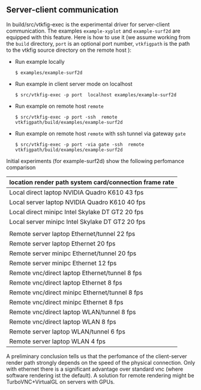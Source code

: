 
## Server-client  communication

In build/src/vtkfig-exec is the  experimental driver for server-client
communication.  The examples ``example-xyplot`` and ``example-surf2d``
are equipped  with this  feature.  Here  is how to  use it  (we assume
working from  the ``build``  directory, ``port``  is an  optional port
number, ``vtkfigpath`` is  the path to the vtkfig  source directory on
the remote host ):

   - Run example locally

     ````
     $ examples/example-surf2d
     ````

   - Run example in client server mode on localhost

     ````
     $ src/vtkfig-exec -p port  localhost examples/example-surf2d
     ````


   - Run example on remote host ``remote``

     ````
     $ src/vtkfig-exec -p port -ssh  remote vtkfigpath/build/examples/example-surf2d
     ````

   - Run example on remote host ``remote`` with ssh tunnel via gateway  ``gate``

     ````
     $ src/vtkfig-exec -p port -via gate -ssh  remote vtkfigpath/build/examples/example-surf2d
     ````

Initial experiments (for example-surf2d) show the following perfomance comparison

| location  render path  system  card/connection       frame rate |
|-----------------------------------------------------------------|
| Local     direct       laptop  NVIDIA Quadro K610    43 fps     |
| Local     server       laptop  NVIDIA Quadro K610    40 fps     |
| Local     direct       minipc  Intel Skylake DT GT2  20 fps     |
| Local     server       minipc  Intel Skylake DT GT2  20 fps     |
|                                                                 |
| Remote    server       laptop  Ethernet/tunnel       22 fps     |
| Remote    server       laptop  Ethernet              20 fps     |
| Remote    server       minipc  Ethernet/tunnel       20 fps     |
| Remote    server       minipc  Ethernet              12 fps     |
| Remote    vnc/direct   laptop  Ethernet/tunnel       8 fps      |
| Remote    vnc/direct   laptop  Ethernet              8 fps      |
| Remote    vnc/direct   minipc  Ethernet/tunnel       8 fps      |
| Remote    vnc/direct   minipc  Ethernet              8 fps      |
| Remote    vnc/direct   laptop  WLAN/tunnel           8 fps      |
| Remote    vnc/direct   laptop  WLAN                  8 fps      |
| Remote    server       laptop  WLAN/tunnel           6 fps      |
| Remote    server       laptop  WLAN                  4 fps      |



A  preliminary  conclusion  tells  us   that  the  perfomance  of  the
client-server  render  path  strongly  depends on  the  speed  of  the
physical  connection.   Only  with  ethernet there  is  a  significant
advantage  over  standard  vnc   (where  software  rendering  ist  the
default).    A   solution   for   remote   rendering   might   be
TurboVNC+VirtualGL on servers with GPUs.
